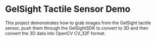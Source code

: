 # GelSight Tactile Sensor Demo

This project demonstrates how to grab images from the GelSight tactile sensor,
push them through the GelSightSDK to convert to 3D and then convert the 3D data
into OpenCV CV_32F format. 


